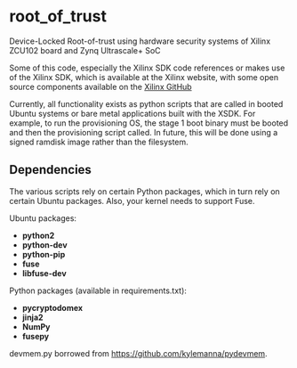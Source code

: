 # root_of_trust
Device-Locked Root-of-trust using hardware security systems of Xilinx ZCU102 board and Zynq Ultrascale+ SoC

Some of this code, especially the Xilinx SDK code references or makes use of the Xilinx SDK, which is available at the
Xilinx website, with some open source components available on the [Xilinx GitHub](https://github.com/Xilinx/embeddedsw)

Currently, all functionality exists as python scripts that are called in booted Ubuntu systems or bare metal applications
built with the XSDK. For example, to run the provisioning OS, the stage 1 boot binary must be booted and then the provisioning
script called. In future, this will be done using a signed ramdisk image rather than the filesystem.

## Dependencies
The various scripts rely on certain Python packages, which in turn rely on certain Ubuntu packages. Also, your kernel needs to support Fuse.

Ubuntu packages:
- **python2**
- **python-dev**
- **python-pip**
- **fuse**
- **libfuse-dev**

Python packages (available in requirements.txt):
- **pycryptodomex**
- **jinja2**
- **NumPy**
- **fusepy**

devmem.py borrowed from https://github.com/kylemanna/pydevmem.
